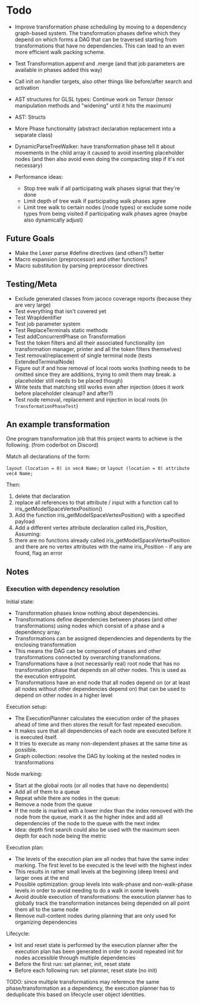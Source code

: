 # Todo

- Improve transformation phase scheduling by moving to a dependency graph-based system. The transformation phases define which they depend on which forms a DAG that can be traversed starting from transformations that have no dependencies. This can lead to an even more efficient walk packing scheme.
- Test Transformation.append and .merge (and that job parameters are available in phases added this way)
- Call init on handler targets, also other things like before/after search and activation
- AST structures for GLSL types: Continue work on Tensor (tensor manipulation methods and "widening" until it hits the maximum)
- AST: Structs
- More Phase functionality (abstract declaration replacement into a separate class)

- DynamicParseTreeWalker: have transformation phase tell it about movements in the child array it caused to avoid inserting placeholder nodes (and then also avoid even doing the compacting step if it's not necessary)

- Performance ideas:
  - Stop tree walk if all participating walk phases signal that they're done
  - Limit depth of tree walk if participating walk phases agree
  - Limit tree walk to certain nodes (/node types) or exclude some node types from being visited if participating walk phases agree (maybe also dynamically adjust)

## Future Goals

- Make the Lexer parse #define directives (and others?) better
- Macro expansion (preprocessor) and other functions?
- Macro substitution by parsing preprocessor directives

## Testing/Meta

- Exclude generated classes from jacoco coverage reports (because they are very large)
- Test everything that isn't covered yet
- Test WrapIdentifier
- Test job parameter system
- Test ReplaceTerminals static methods
- Test addConcurrentPhase on Transformation
- Test the token filters and all their associated functionality (on transformation manager, printer and all the token filters themselves)
- Test removal/replacement of single terminal node (tests ExtendedTerminalNode)
- Figure out if and how removal of local roots works (nothing needs to be omitted since they are additions, trying to omit them may break. a placeholder still needs to be placed though)
- Write tests that matching still works even after injection (does it work before placeholder cleanup? and after?)
- Test node removal, replacement and injection in local roots (in `TransformationPhaseTest`)

## An example transformation

One program transformation job that this project wants to achieve is the following. (from coderbot on Discord)

Match all declarations of the form:

`layout (location = 0) in vec4 Name;` or `layout (location = 0) attribute vec4 Name;`

Then:

1. delete that declaration
2. replace all references to that attribute / input with a function call to iris_getModelSpaceVertexPosition()
3. Add the function iris_getModelSpaceVertexPosition() with a specified payload
4. Add a different vertex attribute declaration called iris_Position, Assuming:
5. there are no functions already called iris_getModelSpaceVertexPosition and there are no vertex attributes with the name iris_Position - if any are found, flag an error

## Notes

### Execution with dependency resolution

Initial state:

- Transformation phases know nothing about dependencies.
- Transformations define dependencies between phases (and other transformations) using nodes which consist of a phase and a dependency array.
- Transformations can be assigned dependencies and dependents by the enclosing transformation
- This means the DAG can be composed of phases and other transformations connected by overarching transformations.
- Transformations have a (not necessarily real) root node that has no transformation phase that depends on all other nodes. This is used as the execution entrypoint.
- Transformations have an end node that all nodes depend on (or at least all nodes without other dependencies depend on) that can be used to depend on other nodes in a higher level

Execution setup:

- The ExecutionPlanner calculates the execution order of the phases ahead of time and then stores the result for fast repeated execution.
- It makes sure that all dependencies of each node are executed before it is executed itself.
- It tries to execute as many non-dependent phases at the same time as possible.
- Graph collection: resolve the DAG by looking at the nested nodes in transformations

Node marking:

- Start at the global roots (or all nodes that have no dependents)
- Add all of them to a queue
- Repeat while there are nodes in the queue:
- Remove a node from the queue
- If the node is marked with a lower index than the index removed with the node from the queue, mark it as the higher index and add all dependencies of the node to the queue with the next index
- Idea: depth first search could also be used with the maximum seen depth for each node being the metric

Execution plan:

- The levels of the execution plan are all nodes that have the same index marking. The first level to be executed is the level with the highest index
- This results in rather small levels at the beginning (deep trees) and larger ones at the end
- Possible optimization: group levels into walk-phase and non-walk-phase levels in order to avoid needing to do a walk in some levels
- Avoid double execution of transformations: the execution planner has to globally track the transformation instances being depended on all point them all to the same node
- Remove null-content nodes during planning that are only used for organizing dependencies

Lifecycle:

- Init and reset state is performed by the execution planner after the execution plan has been generated in order to avoid repeated init for nodes accessible through multiple dependencies
- Before the first run: set planner, init, reset state
- Before each following run: set planner, reset state (no init)


TODO: since multiple transformations may reference the same phase/transformation as a dependency, the execution planner has to deduplicate this based on lifecycle user object identities.
